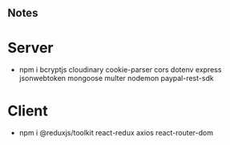## Notes

# Server
- npm i bcryptjs cloudinary cookie-parser cors dotenv express jsonwebtoken mongoose multer nodemon paypal-rest-sdk



# Client
- npm i @reduxjs/toolkit react-redux axios react-router-dom
